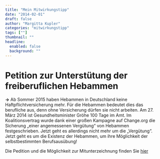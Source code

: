 ```yaml
---
title: "Mein Mitwirkungstipp"
date: "2014-02-01"
draft: false
author: "Margitta Kupler"
categories: "mitwirkungstipp"
tags: [""]
thumbnail: ""
headline:
  enabled: false
  background: ""
---
```


# Petition zur Unterstütung der freiberuflichen Hebammen

<!--more-->

**→** Ab Sommer 2015 haben Hebammen in Deutschland keine
Haftpflichtversicherung mehr. Für die Hebammen bedeutet dies das berufliche
aus, denn ohne Versicherung dürfen sie nicht arbeiten. Am 27. März 2014 ist
Gesundheitsminister Gröhe 100 Tage im Amt. Im Koalitionsvertrag wurde dank
einer großen Kampagne auf Change.org die Sicherung „einer angemessenen
Vergütung“ von Hebammen festgeschrieben. Jetzt geht es allerdings nicht mehr
um die „Vergütung“. Jetzt geht es um die Existenz der Hebammen, um ihre
Möglichkeit der selbstbestimmten Berufsausübung!

Die Pedition und die Möglichkeit zur Mitunterzeichnung finden Sie
[hier](https://www.change.org/de/Petitionen/lieber-herr-gr%C3%B6he-retten-sie-unsere-hebammen "Petition")

